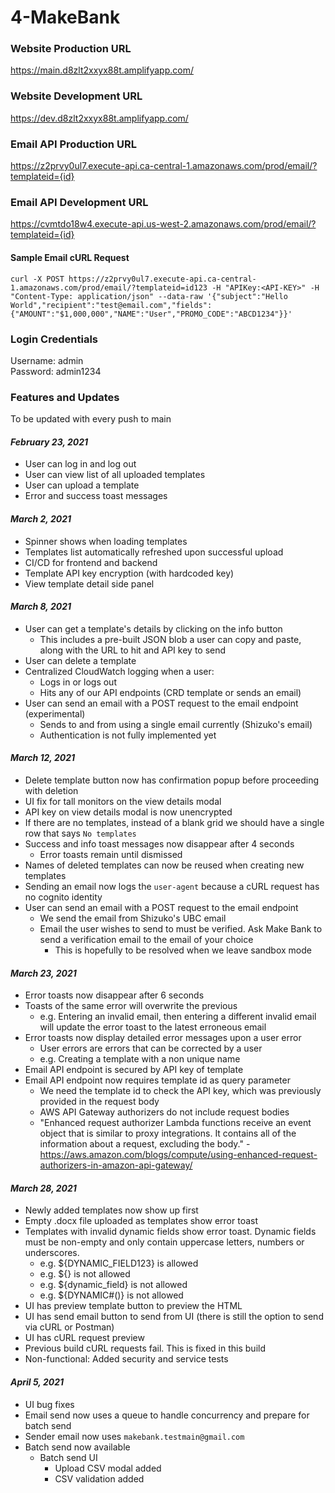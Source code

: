 # 4-MakeBank

### Website Production URL
https://main.d8zlt2xxyx88t.amplifyapp.com/

### Website Development URL
https://dev.d8zlt2xxyx88t.amplifyapp.com/

### Email API Production URL
https://z2prvy0ul7.execute-api.ca-central-1.amazonaws.com/prod/email/?templateid={id}

### Email API Development URL
https://cvmtdo18w4.execute-api.us-west-2.amazonaws.com/prod/email/?templateid={id}


#### Sample Email cURL Request
```
curl -X POST https://z2prvy0ul7.execute-api.ca-central-1.amazonaws.com/prod/email/?templateid=id123 -H "APIKey:<API-KEY>" -H "Content-Type: application/json" --data-raw '{"subject":"Hello World","recipient":"test@email.com","fields":{"AMOUNT":"$1,000,000","NAME":"User","PROMO_CODE":"ABCD1234"}}'
```

### Login Credentials
Username: admin\
Password: admin1234

### Features and Updates
To be updated with every push to main
#### ***February 23, 2021***
- User can log in and log out
- User can view list of all uploaded templates
- User can upload a template
- Error and success toast messages
#### ***March 2, 2021***
- Spinner shows when loading templates
- Templates list automatically refreshed upon successful upload
- CI/CD for frontend and backend
- Template API key encryption (with hardcoded key)
- View template detail side panel
#### ***March 8, 2021***
- User can get a template's details by clicking on the info button
    - This includes a pre-built JSON blob a user can copy and paste, along with the URL to hit and API key to send
- User can delete a template
- Centralized CloudWatch logging when a user:
    - Logs in or logs out
    - Hits any of our API endpoints (CRD template or sends an email)
- User can send an email with a POST request to the email endpoint (experimental)
    - Sends to and from using a single email currently (Shizuko's email)
    - Authentication is not fully implemented yet
#### ***March 12, 2021***
- Delete template button now has confirmation popup before proceeding with deletion
- UI fix for tall monitors on the view details modal
- API key on view details modal is now unencrypted 
- If there are no templates, instead of a blank grid we should have a single row that says `No templates`
- Success and info toast messages now disappear after 4 seconds
    - Error toasts remain until dismissed
- Names of deleted templates can now be reused when creating new templates
- Sending an email now logs the `user-agent` because a cURL request has no cognito identity
- User can send an email with a POST request to the email endpoint
    - We send the email from Shizuko's UBC email
    - Email the user wishes to send to must be verified. Ask Make Bank to send a verification email to the email of your choice
        - This is hopefully to be resolved when we leave sandbox mode
#### ***March 23, 2021***
- Error toasts now disappear after 6 seconds
- Toasts of the same error will overwrite the previous
    - e.g. Entering an invalid email, then entering a different invalid email will update the error toast to the latest erroneous email
- Error toasts now display detailed error messages upon a user error
    - User errors are errors that can be corrected by a user
    - e.g. Creating a template with a non unique name
- Email API endpoint is secured by API key of template
- Email API endpoint now requires template id as query parameter
    - We need the template id to check the API key, which was previously provided in the request body
    - AWS API Gateway authorizers do not include request bodies
    - "Enhanced request authorizer Lambda functions receive an event object that is similar to proxy integrations. It contains all of the information about a request, excluding the body." - https://aws.amazon.com/blogs/compute/using-enhanced-request-authorizers-in-amazon-api-gateway/
#### ***March 28, 2021***
- Newly added templates now show up first
- Empty .docx file uploaded as templates show error toast
- Templates with invalid dynamic fields show error toast. Dynamic fields must be non-empty and only contain uppercase letters, numbers or underscores.
    - e.g. ${DYNAMIC_FIELD123} is allowed
    - e.g. ${} is not allowed
    - e.g. ${dynamic_field} is not allowed
    - e.g. ${DYNAMIC#()} is not allowed
- UI has preview template button to preview the HTML
- UI has send email button to send from UI (there is still the option to send via cURL or Postman)
- UI has cURL request preview
- Previous build cURL requests fail. This is fixed in this build
- Non-functional: Added security and service tests
#### ***April 5, 2021***
- UI bug fixes
- Email send now uses a queue to handle concurrency and prepare for batch send
- Sender email now uses `makebank.testmain@gmail.com`
- Batch send now available
    - Batch send UI
        - Upload CSV modal added
        - CSV validation added
